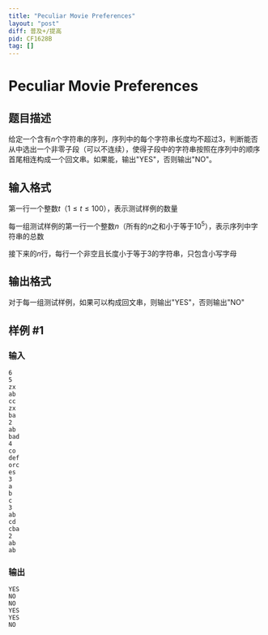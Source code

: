 ```yaml
---
title: "Peculiar Movie Preferences"
layout: "post"
diff: 普及+/提高
pid: CF1628B
tag: []
---
```


# Peculiar Movie Preferences

## 题目描述

给定一个含有$n$个字符串的序列，序列中的每个字符串长度均不超过$3$，判断能否从中选出一个非零子段（可以不连续），使得子段中的字符串按照在序列中的顺序首尾相连构成一个回文串。如果能，输出"YES"，否则输出"NO"。

## 输入格式

第一行一个整数$t$（$1 \leq t \leq 100$），表示测试样例的数量

每一组测试样例的第一行一个整数$n$（所有的$n$之和小于等于$10^5$），表示序列中字符串的总数

接下来的$n$行，每行一个非空且长度小于等于3的字符串，只包含小写字母

## 输出格式

对于每一组测试样例，如果可以构成回文串，则输出"YES"，否则输出"NO"

## 样例 #1

### 输入

```
6
5
zx
ab
cc
zx
ba
2
ab
bad
4
co
def
orc
es
3
a
b
c
3
ab
cd
cba
2
ab
ab
```

### 输出

```
YES
NO
NO
YES
YES
NO
```

